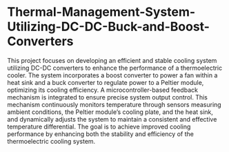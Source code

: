 # Thermal-Management-System-Utilizing-DC-DC-Buck-and-Boost-Converters

This project focuses on developing an efficient and stable cooling system utilizing DC-DC converters to enhance the performance of a thermoelectric cooler. The system incorporates a boost converter to power a fan within a heat sink and a buck converter to regulate power to a Peltier module, optimizing its cooling efficiency. A microcontroller-based feedback mechanism is integrated to ensure precise system output control. This mechanism continuously monitors temperature through sensors measuring ambient conditions, the Peltier module’s cooling plate, and the heat sink, and dynamically adjusts the system to maintain a consistent and effective temperature differential. The goal is
to achieve improved cooling performance by enhancing both the stability and efficiency of the thermoelectric cooling system.
